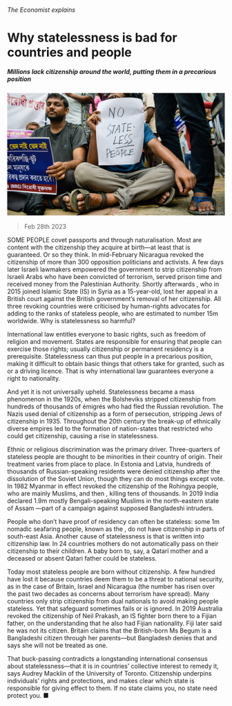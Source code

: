 ###### The Economist explains

# Why statelessness is bad for countries and people 

##### Millions lack citizenship around the world, putting them in a precarious position 

![image](images/20230304_BLP503.jpg) 

> Feb 28th 2023 

SOME PEOPLE covet passports and  through naturalisation. Most are content with the citizenship they acquire at birth—at least that is guaranteed. Or so they think. In mid-February Nicaragua revoked the citizenship of more than 300 opposition politicians and activists. A few days later Israeli lawmakers empowered the government to strip citizenship from Israeli Arabs who have been convicted of terrorism, served prison time and received money from the Palestinian Authority. Shortly afterwards , who in 2015 joined Islamic State (IS) in Syria as a 15-year-old, lost her appeal in a British court against the British government’s removal of her citizenship. All three revoking countries were criticised by human-rights advocates for adding to the ranks of stateless people, who are estimated to number 15m worldwide. Why is statelessness so harmful?

International law entitles everyone to basic rights, such as freedom of religion and movement. States are responsible for ensuring that people can exercise those rights; usually citizenship or permanent residency is a prerequisite. Statelessness can thus put people in a precarious position, making it difficult to obtain basic things that others take for granted, such as  or a driving licence. That is why international law guarantees everyone a right to nationality.

And yet it is not universally upheld. Statelessness became a mass phenomenon in the 1920s, when the Bolsheviks stripped citizenship from hundreds of thousands of émigrés who had fled the Russian revolution. The Nazis used denial of citizenship as a form of persecution, stripping Jews of citizenship in 1935. Throughout the 20th century the break-up of ethnically diverse empires led to the formation of nation-states that restricted who could get citizenship, causing a rise in statelessness.

Ethnic or religious discrimination was the primary driver. Three-quarters of stateless people are thought to be minorities in their country of origin. Their treatment varies from place to place. In Estonia and Latvia, hundreds of thousands of Russian-speaking residents were denied citizenship after the dissolution of the Soviet Union, though they can do most things except vote. In 1982 Myanmar in effect revoked the citizenship of the Rohingya people, who are mainly Muslims, and then , killing tens of thousands. In 2019 India declared 1.9m mostly Bengali-speaking Muslims in the north-eastern state of Assam —part of a campaign against supposed Bangladeshi intruders. 

People who don’t have proof of residency can often be stateless: some 1m nomadic seafaring people, known as the , do not have citizenship in parts of south-east Asia. Another cause of statelessness is  that is written into citizenship law. In 24 countries mothers do not automatically pass on their citizenship to their children. A baby born to, say, a Qatari mother and a deceased or absent Qatari father could be stateless.

Today most stateless people are born without citizenship. A few hundred have lost it because countries deem them to be a threat to national security, as in the case of Britain, Israel and Nicaragua (the number has risen over the past two decades as concerns about terrorism have spread). Many countries only strip citizenship from dual nationals to avoid making people stateless. Yet that safeguard sometimes fails or is ignored. In 2019 Australia revoked the citizenship of Neil Prakash, an IS fighter born there to a Fijian father, on the understanding that he also had Fijian nationality. Fiji later said he was not its citizen. Britain claims that the British-born Ms Begum is a Bangladeshi citizen through her parents—but Bangladesh denies that and says she will not be treated as one.

That buck-passing contradicts a longstanding international consensus about statelessness—that it is in countries’ collective interest to remedy it, says Audrey Macklin of the University of Toronto. Citizenship underpins individuals’ rights and protections, and makes clear which state is responsible for giving effect to them. If no state claims you, no state need protect you. ■

